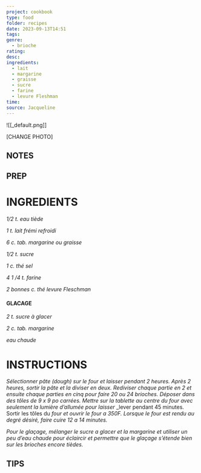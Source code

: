 ```yaml
---
project: cookbook
type: food
folder: recipes
date: 2023-09-13T14:51
tags: 
genre:
  - brioche
rating: 
desc: 
ingredients:
  - lait
  - margarine
  - graisse
  - sucre
  - farine
  - levure Fleshman
time: 
source: Jacqueline
---
```


![[_default.png]]

[CHANGE PHOTO]


## NOTES




## PREP


# INGREDIENTS

_1/2 t. eau tiède_

_1 t. lait frémi refroidi_

_6 c. tab. margarine ou graisse_

_1/2 t. sucre_

_1 c. thé sel_

_4 1 /4 t. farine_

_2 bonnes c. thé levure Fleschman_


#### GLACAGE

_2 t. sucre à glacer_

_2 c. tab. margarine_

_eau chaude_



# INSTRUCTIONS

_Sélectionner pâte (dough) sur le four et_
_laisser pendant 2 heures. Après 2 heures,_
_sortir la pâte et la diviser en deux. Rediviser_
_chaque partie en 2 et ensuite chaque_
_parties en cinq pour faire 20 ou 24 brioches._
_Déposer dans des tôles de 9 x 9 po carrées._
_Mettre sur la tablette au centre du four avec_
_seulement la lumière d’allumée pour laisser_
_lever pendant 45 minutes. Sortir les tôles du
_four et ouvrir le four a 350F. Lorsque le four_
_est rendu au degré désiré, faire cuire 12 a_
_14 minutes._

_Pour le glaçage, mélanger le sucre a_
_glacer et la margarine et utiliser un peu_
_d’eau chaude pour éclaircir et permettre que_
_le glaçage s’étende bien sur les brioches_
_encore tièdes._




## TIPS



